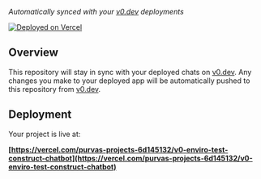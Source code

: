 

*Automatically synced with your [v0.dev](https://v0.dev) deployments*

[![Deployed on Vercel](https://img.shields.io/badge/Deployed%20on-Vercel-black?style=for-the-badge&logo=vercel)](https://vercel.com/purvas-projects-6d145132/v0-enviro-test-construct-chatbot)


## Overview

This repository will stay in sync with your deployed chats on [v0.dev](https://v0.dev).
Any changes you make to your deployed app will be automatically pushed to this repository from [v0.dev](https://v0.dev).

## Deployment

Your project is live at:

**[https://vercel.com/purvas-projects-6d145132/v0-enviro-test-construct-chatbot](https://vercel.com/purvas-projects-6d145132/v0-enviro-test-construct-chatbot)**



